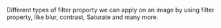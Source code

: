 Different types of filter proporty we can apply on an image by using filter property, like blur, contrast, Saturate and many more. 
